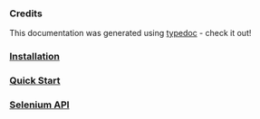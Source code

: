 ### Credits
This documentation was generated using [typedoc](https://typedoc.org/) - check it out!

### [Installation](./examples/installation.md)
### [Quick Start](./examples/quick-start.md)
### [Selenium API](./examples/selenium-api.md)